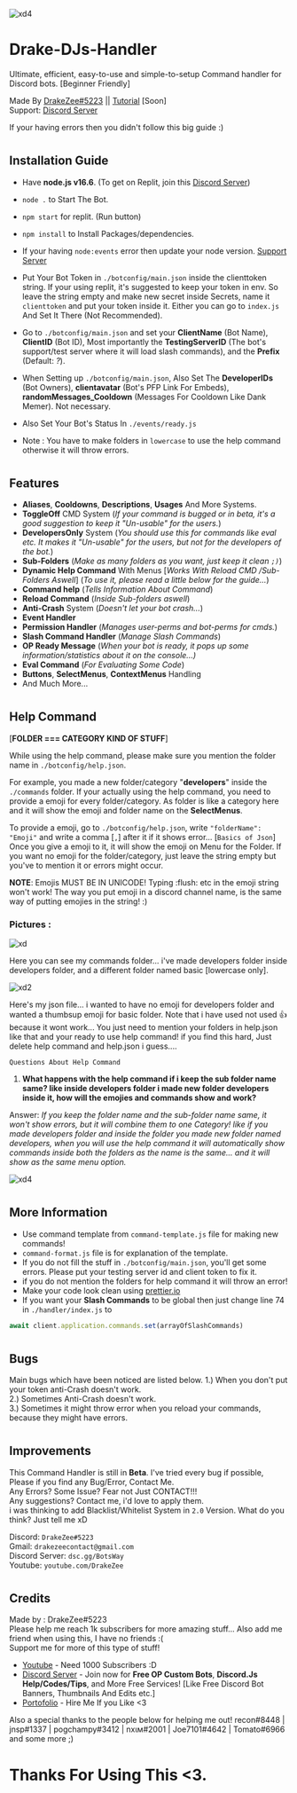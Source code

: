 ![xd4](https://media.discordapp.net/attachments/884758267107106861/903701669177589780/Command_handler.png)


# Drake-DJs-Handler

Ultimate, efficient, easy-to-use and simple-to-setup Command handler for Discord bots. [Beginner Friendly] 

Made By [DrakeZee#5223](https://youtube.com/DrakeZee) || [Tutorial](https://youtube.com/DrakeZee) [Soon]   
Support: [Discord Server](https://dsc.gg/BotsWay)

If your having errors then you didn't follow this big guide :)
#
## Installation Guide

- Have **node.js v16.6**. (To get on Replit, join this [Discord Server](https://dsc.gg/botsway))


- `node .` to Start The Bot.


- `npm start` for replit. (Run button)


- `npm install` to Install Packages/dependencies. 


- If your having `node:events` error then update your node version.   [Support Server](https://dsc.gg/botsway)


- Put Your Bot Token in `./botconfig/main.json` inside the clienttoken string. If your using replit, it's suggested to keep your token in env. So leave the string empty and make new secret inside Secrets, name it `clienttoken` and put your token inside it. Either you can go to `index.js` And Set It There (Not Recommended). 


- Go to `./botconfig/main.json` and set your  __ClientName__ (Bot Name), __ClientID__ (Bot ID), Most importantly the **TestingServerID** (The bot's support/test server where it will load slash commands), and the **Prefix** (Default: *?*). 


- When Setting up `./botconfig/main.json`, Also Set The 
**DeveloperIDs** (Bot Owners), **clientavatar** (Bot's PFP Link For Embeds), **randomMessages_Cooldown** (Messages For Cooldown Like Dank Memer). Not necessary.


- Also Set Your Bot's Status In `./events/ready.js`


- Note : You have to make folders in `lowercase` to use the help command otherwise it will throw errors.
#
## Features

- **Aliases**, **Cooldowns**, **Descriptions**, **Usages** And More Systems.
- **ToggleOff** CMD System (*If your command is bugged or in beta, it's a good suggestion to keep it "Un-usable" for the users.*)
- **DevelopersOnly** System (*You should use this for commands like eval etc. It makes it "Un-usable" for the users, but not for the developers of the bot.*)
- **Sub-Folders** (*Make as many folders as you want, just keep it clean `;)`*) 
- **Dynamic Help Command** With Menus [*Works With Reload CMD /Sub-Folders Aswell*] (*To use it, please read a little below for the guide...*) 
- **Command help** (*Tells Information About Command*)
- **Reload Command** (*Inside Sub-folders aswell*)
- **Anti-Crash** System (*Doesn't let your bot crash...*)
- **Event Handler**
- **Permission Handler** (*Manages user-perms and bot-perms for cmds.*)
- **Slash Command Handler** (*Manage Slash Commands*)
- **OP Ready Message** (*When your bot is ready, it pops up some information/statistics about it on the console...)*
- **Eval Command** (*For Evaluating Some Code*)
- **Buttons**, **SelectMenus**, **ContextMenus** Handling
- And Much More...


#
## Help Command
[**FOLDER === CATEGORY KIND OF STUFF**]

While using the help command, please make sure you mention the folder name in `./botconfig/help.json`.

For example, you made a new folder/category "**developers**" inside the `./commands` folder. If your actually using the help command, you need to provide a emoji for every folder/category. As folder is like a category here and it will show the emoji and folder name on the **SelectMenus**.

To provide a emoji, go to `./botconfig/help.json`, write 
`"folderName": "Emoji"` and write a comma [`,`] after it if it shows error... [`Basics of Json`]  
Once you give a emoji to it, it will show the emoji on Menu for the Folder.
If you want no emoji for the folder/category, just leave the string empty but you've to mention it or errors might occur.

**NOTE**: Emojis MUST BE IN UNICODE! Typing :flush: etc in the emoji string won't work! The way you put emoji in a discord channel name, is the same way of putting emojies in the string! :) 

### Pictures :
![xd](https://media.discordapp.net/attachments/884758267107106861/901798511962624080/unknown.png)

Here you can see my commands folder... 
i've made developers folder inside developers folder,
and a different folder named basic [lowercase only].

![xd2](https://media.discordapp.net/attachments/884758267107106861/901798633274482758/unknown.png)

Here's my json file... i wanted to have no emoji for developers folder and wanted a thumbsup emoji for basic folder. Note that i have used not used :thumbsup: because it wont work...
You just need to mention your folders in help.json like that and your ready to use help command! if you find this hard, Just delete help command and help.json i guess....



`Questions About Help Command`

1) **What happens with the help command if i keep the sub folder name same? like inside developers folder i made new folder developers inside it, how will the emojies and commands show and work?**

Answer: *If you keep the folder name and the sub-folder name same, it won't show errors, but it will combine them to one Category! like if you made developers folder and inside the folder you made new folder named developers, when you will use the help command it will automatically show commands inside both the folders as the name is the same... and it will show as the same menu option.*

![xd4](https://media.discordapp.net/attachments/884758267107106861/901804593145585674/unknown.png)
#
## More Information
- Use command template from `command-template.js` file for making new commands!
- `command-format.js` file is for explanation of the template.
- If you do not fill the stuff in `./botconfig/main.json`, you'll get some errors. Please put your testing server id and client token to fix it.
- if you do not mention the folders for help command it will throw an error!
- Make your code look clean using [prettier.io](https://prettier.io/)
- If you want your **Slash Commands** to be global then just change line 74 in `./handler/index.js` to 
```javascript
await client.application.commands.set(arrayOfSlashCommands)
```


#
## Bugs
Main bugs which have been noticed are listed below.
1.) When you don't put your token anti-Crash doesn't work.   
2.) Sometimes Anti-Crash doesn't work.   
3.) Sometimes it might throw error when you reload your commands, because they might have errors.

#
## Improvements
This Command Handler is still in **Beta**. I've tried every bug if possible, Please if you find any Bug/Error, Contact Me.   
Any Errors? Some Issue? Fear not Just CONTACT!!!   
Any suggestions? Contact me, i'd love to apply them.   
i was thinking to add Blacklist/Whitelist System in `2.0` Version.
What do you think? Just tell me xD

Discord: `DrakeZee#5223`  
Gmail: `drakezeecontact@gmail.com`   
Discord Server: `dsc.gg/BotsWay`   
Youtube: `youtube.com/DrakeZee`

#
## Credits
 Made by : DrakeZee#5223  
 Please help me reach 1k subscribers for more amazing stuff...
 Also add me friend when using this, I have no friends :(  
   Support me for more of this type of stuff!
 
- [Youtube](https://youtube.com/DrakeZee) - Need 1000 Subscribers :D
- [Discord Server](dsc.gg/lol) -  Join now for **Free OP Custom Bots**, **Discord.Js Help/Codes/Tips**, and More Free Services! [Like Free Discord Bot Banners, Thumbnails And Edits etc.]
- [Portofolio](https://drakezee.repl.co) - Hire Me If you Like <3


Also a special thanks to the people below for helping me out!
recon#8448 | jnsp#1337 | pogchampy#3412 | nхιм#2001 | Joe7101#4642 | Tomato#6966 and some more ;)

#
# Thanks For Using This <3.
